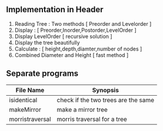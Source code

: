## Implementation in Header

1. Reading Tree : Two methods [ Preorder and Levelorder ]
2. Display : [ Preorder,Inorder,Postorder,LevelOrder ]
3. Display LevelOrder [ recursive solution ]
4. Display the tree beautifully
5. Calculate : [ height,depth,diamter,number of nodes ]
6. Combined Diameter and Height [ fast method ]

## Separate programs

| File Name             | Synopsis                                                      |
| ----------------------|---------------------------------------------------------------|
| isidentical           |check if the two trees are the same                            |
| makeMirror            |make a mirror tree                                             |
| morristraversal       |morris traversal for a tree                                    |      
